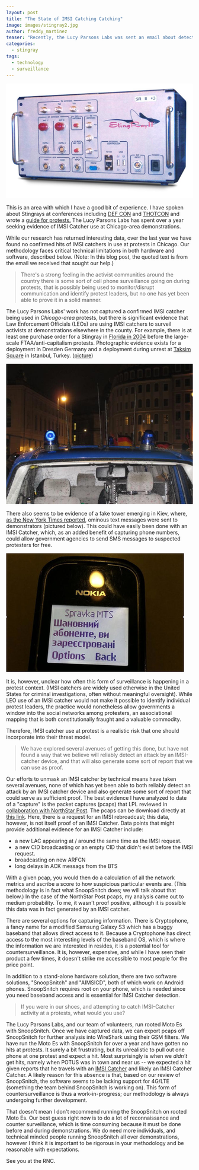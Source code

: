 ```yaml
---
layout: post
title: "The State of IMSI Catching Catching"
image: images/stingray2.jpg
author: freddy_martinez
teaser: "Recently, the Lucy Parsons Labs was sent an email about detecting IMSI catchers, often called Stingrays, at protests. Our experience detecting IMSI catchers in the last year is below."
categories:
  - stingray
tags:
  - technology
  - surveillance
---
```



![Stingray](/images/stingray-device.jpg)

This is an area with which I have a good bit of experience. I have spoken about Stingrays at conferences including [DEF CON](https://www.youtube.com/embed/JyTb5mJOYL) and [THOTCON](https://github.com/freddymartinez9/securitytalks/tree/master/Thotcon) and wrote a [guide for protests.](https://github.com/freddymartinez9/securitytalks/blob/master/IMSICatchersForActivists.md) The Lucy Parsons Labs has spent over a year seeking evidence of IMSI Catcher use at Chicago-area demonstrations. 

While our research has returned interesting data, over the last year we have found no confirmed hits of IMSI catchers in use at protests in Chicago. Our methodology faces critical technical limitations in both hardware and software, described below. (Note: In this blog post, the quoted text is from the email we received that sought our help.)

> There's a strong feeling in the activist communities around the country there is some sort of cell phone surveillance going on during protests, that is possibly being used to monitor/disrupt communication and identify protest leaders, but no one has yet been able to prove it in a solid manner.

The Lucy Parsons Labs' work has not captured a confirmed IMSI catcher being used in _Chicago-area_ protests, but there is significant evidence that Law Enforcement Officials (LEOs) are using IMSI catchers to surveil activists at demonstrations elsewhere in the county. For example, there is at least one purchase order for a Stingray in [Florida in 2004](http://www.documentcloud.org/documents/2169898-miami-dade-police-stingray-purchase-to-target.html) before the large-scale FTAA/anti-capitalism protests. Photographic evidence exists for a deployment in Dresden Germany and a deployment during unrest at [Taksim Square](https://gitlab.com/Hounge/Android-IMSI-Catcher-Detector) in Istanbul, Turkey. ([picture](http://i43.tinypic.com/2i9i0kk.jpg)) 

![Dresden](/images/blogimages/DresdenIMSICatcher.jpg)

There also seems to be evidence of a fake tower emerging in Kiev, where, [as the New York Times reported](http://thelede.blogs.nytimes.com//2014/01/22/ominous-text-message-sent-to-protesters-in-kiev-sends-chills-around-the-internet/), ominous text messages were sent to demonstrators (pictured below). This could have easily been done with an IMSI Catcher, which, as an added benefit of capturing phone numbers, could allow government agencies to send SMS messages to suspected protesters for free. 

![Kiev](/images/blogimages/Kiev.jpg)

It is, however, unclear how often this form of surveillance is happening in a protest context. (IMSI catchers are widely used otherwise in the United States for criminal investigations, often without meaningful oversight). While LEO use of an IMSI catcher would not make it possible to identify individual protest leaders, the practice would nonetheless allow governments a window into the social networks among protesters, an associational mapping that is both constitutionally fraught and a valuable commodity. 

Therefore, IMSI catcher use at protest is a realistic risk that one should incorporate into their threat model. 

> We have explored several avenues of getting this done, but have not found a way that we believe will reliably detect an attack by an IMSI-catcher device, and that will also generate some sort of report that we can use as proof.

Our efforts to unmask an IMSI catcher by technical means have taken several avenues, none of which has yet been able to both reliably detect an attack by an IMSI catcher device and also generate some sort of report that could serve as sufficient proof. The best evidence I have analyzed to date of a "capture" is the packet captures (pcaps) that LPL reviewed in [collaboration with NorthStar Post](http://nstarpost.com/17486/159855/a/cellphone-surveillance-used-on-black-lives-matter-protesters-at-fourth-precinct). The pcaps can be download directly at [this link](https://s3.amazonaws.com/nstarpost-public/imsicatcher-minn/snoopsnitch_2015-11-25_21-39-25UTC.pcap). Here, there is a request for an IMSI rebroadcast; this data, however, is not itself proof of an IMSI Catcher. Data points that might provide additional evidence for an IMSI Catcher include:

 * a new LAC appearing at / around the same time as the IMSI request. 
 * a new CID broadcasting or an empty CID that didn't exist before the IMSI request.
 * broadcasting on new ARFCN
 * long delays in ACK messags from the BTS 

With a given pcap, you would then do a calculation of all the network metrics and ascribe a score to how suspicious particular events are. (This methodology is in fact what SnoopSnitch does; we will talk about that below.)  In the case of the NorthStar Post pcaps, my analysis came out to medium probability. To me, it wasn't proof positive, although it is possible this data was in fact generated by an IMSI catcher.

There are several options for capturing information. There is Cryptophone, a fancy name for a modified Samsung Galaxy S3 which has a buggy baseband that allows direct access to it. Because a Cryptophone has direct access to the most interesting levels of the baseband OS, which is where the information we are interested in resides, it is a potential tool for countersurveillance. It is, however, expensive, and while I have seen their product a few times, it doesn't strike me accessible to most people for the price point. 

In addition to a stand-alone hardware solution, there are two software solutions, "SnoopSnitch" and "AIMSICD", both of which work on Android phones. SnoopSnitch requires root on your phone, which is needed since you need baseband access and is essential for IMSI Catcher detection. 

> If you were in our shoes, and attempting to catch IMSI-Catcher activity at a protests, what would you use?

The Lucy Parsons Labs, and our team of volunteers, run rooted Moto Es with SnoopSnitch. Once we have captured data, we can export pcaps off SnoopSnitch for further analysis into WireShark using their GSM filters. We have run the Moto Es with SnoopSnitch for over a year and have gotten no hits at protests. It surely a bit frustrating, but its unrealistic to pull out one phone at one protest and expect a hit. Most surprisingly is when we _didn't_ get hits, namely when POTUS was in town and near us -- we expected a hit given reports that he travels with an [IMSI Catcher](https://twitter.com/csoghoian/status/613110943514374146) and likely an IMSI Catcher Catcher. A likely reason for this absence is that, based on our review of SnoopSnitch, the software seems to be lacking support for 4G/LTE (something the team behind SnoopSnitch is working on). This form of countersurveillance is thus a work-in-progress; our methodology is always undergoing further development.

That doesn't mean I don't recommend running the SnoopSnitch on rooted Moto Es. Our best guess right now is to do a lot of reconnaissance and counter surveillance, which is time consuming because it must be done before and during demonstrations. We do need more individuals, and technical minded people running SnoopSnitch all over demonstrations, however I think it is important to be rigorous in your methodology and be reasonable with expectations.

See you at the RNC.
